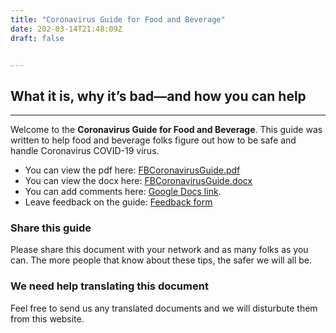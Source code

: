 ```yaml
---
title: "Coronavirus Guide for Food and Beverage"
date: 202-03-14T21:48:09Z
draft: false


---
```


## What it is, why it’s bad—and how you can help

---

Welcome to the **Coronavirus Guide for Food and Beverage**. This guide was written to help food and beverage folks figure out how to be safe and handle Coronavirus COVID-19 virus. 

* You can view the pdf here: [FBCoronavirusGuide.pdf](./docs/FBCoronavirusGuide.pdf)
* You can view the docx here: [FBCoronavirusGuide.docx](./docs/FBCoronavirusGuide.docx) 
* You can add comments here: [Google Docs link](https://docs.google.com/document/d/13n1TeOl_cB_jJhRzGNztgInzTZhWpLwW52K4q7hwnlQ/edit?usp=sharing). 
* Leave feedback on the guide: [Feedback form](https://docs.google.com/forms/d/e/1FAIpQLSdN39Moz6W4IOFER0kWB39rW90frkA89XanlFaEwzd3M-oBTQ/viewform)


### Share this guide

Please share this document with your network and as many folks as you can. The more people that know about these tips, the safer we will all be. 

### We need help translating this document

Feel free to send us any translated documents and we will disturbute them from this website. 

